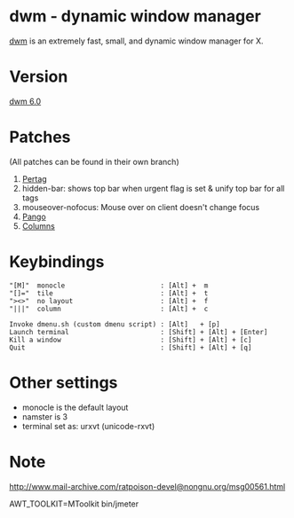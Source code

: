 dwm - dynamic window manager
============================
[dwm](http://dwm.suckless.org/) is an extremely fast, small, and dynamic window manager for X.

Version
=======
[dwm 6.0](http://dl.suckless.org/dwm/dwm-6.0.tar.gz)

Patches
=======

(All patches can be found in their own branch)

1. [Pertag](http://dwm.suckless.org/patches/pertag) 
2. hidden-bar: shows top bar when urgent flag is set & unify top bar for all tags
3. mouseover-nofocus: Mouse over on client doesn't change focus
4. [Pango](http://dwm.suckless.org/patches/pango)
5. [Columns](http://dwm.suckless.org/patches/columns)

Keybindings
===========

    "[M]"  monocle                        : [Alt] +  m
    "[]="  tile                           : [Alt] +  t
    "><>"  no layout                      : [Alt] +  f
    "|||"  column                         : [Alt] +  c

    Invoke dmenu.sh (custom dmenu script) : [Alt]   + [p]
    Launch terminal                       : [Shift] + [Alt] + [Enter]
    Kill a window                         : [Shift] + [Alt] + [c]
    Quit                                  : [Shift] + [Alt] + [q]

Other settings
==============

- monocle is the default layout
- namster is 3
- terminal set as: urxvt (unicode-rxvt)

Note
====

http://www.mail-archive.com/ratpoison-devel@nongnu.org/msg00561.html

AWT_TOOLKIT=MToolkit bin/jmeter
